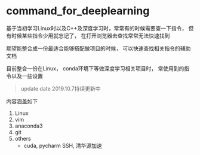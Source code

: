 # command_for_deeplearning

基于当初学习Linux时以及C++及深度学习时，常常有的时候需要查一下指令， 但有时候某些指令少用就忘记了， 在打开浏览器去查找常常无法快速找到

期望能整合成一份最适合能够搭配做项目的时候， 可以快速查找相关指令的辅助文档

目前整合一份在Linux， conda环境下等做深度学习相关项目时， 常使用到的指令以及一些设置


>update date 2019.10.7持续更新中

内容涵盖如下

1. Linux
2. vim
3. anaconda3
4. git
5. others
    - cuda, pycharm SSH, 清华源加速




